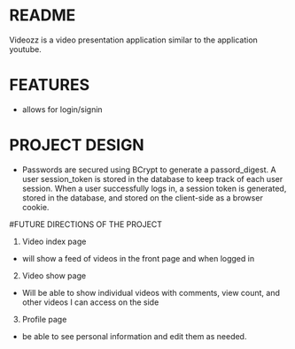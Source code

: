 # README

Videozz is a video presentation application similar to the application youtube. 

# FEATURES

- allows for login/signin


# PROJECT DESIGN

- Passwords are secured using BCrypt to generate a passord_digest. A user session_token is stored in the database to keep track of each user session. When a user successfully logs in, a session token is generated, stored in the database, and stored on the client-side as a browser cookie.

#FUTURE DIRECTIONS OF THE PROJECT
1. Video index page
- will show a feed of videos in the front page and when logged in
2. Video show page
- Will be able to show individual videos with comments, view count, and other videos I can access on the side
3. Profile page
- be able to see personal information and edit them as needed. 
